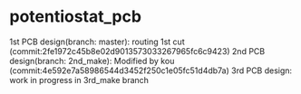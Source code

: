 # potentiostat_pcb
1st PCB design(branch: master): routing 1st cut (commit:2fe1972c45b8e02d9013573033267965fc6c9423)
2nd PCB design(branch: 2nd_make): Modified by kou (commit:4e592e7a58986544d3452f250c1e05fc51d4db7a)
3rd PCB design: work in progress in 3rd_make branch
